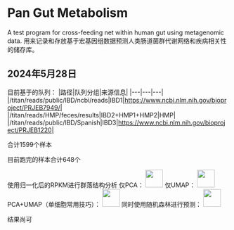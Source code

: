 # Pan Gut Metabolism
A test program for cross-feeding net within human gut using metagenomic data.
用来记录和存放基于宏基因组数据预测人类肠道菌群代谢网络和疾病相关性的储存库。

## 2024年5月28日
目前基于的队列：
|路径|队列分组|来源信息|
|---|---|---|
|/titan/reads/public/IBD/ncbi/reads|IBD1|https://www.ncbi.nlm.nih.gov/bioproject/PRJEB7949/|
|/titan/reads/HMP/feces/results|IBD2+HMP1+HMP2|HMP|
|/titan/reads/public/IBD/Spanish|IBD3|https://www.ncbi.nlm.nih.gov/bioproject/PRJEB1220|

合计1599个样本

目前跑完的样本合计648个

使用归一化后的RPKM进行群落结构分析
仅PCA：
<img src="https://github.com/Naclist/Pan_Gut_Metabolism/assets/88537949/efa23c10-3102-44ee-85e9-5adfa5fedcef" width="40">
仅UMAP：
<img src="https://github.com/Naclist/Pan_Gut_Metabolism/assets/88537949/f347e43c-4694-482f-a041-e27fee9ee699" width="40">
PCA+UMAP（单细胞常用技巧）：
<img src="https://github.com/Naclist/Pan_Gut_Metabolism/assets/88537949/5a4a680c-d7c4-41a3-8ba5-8922cb750bd0" width="40">
同时使用随机森林进行预测：
<img src="https://github.com/Naclist/Pan_Gut_Metabolism/assets/88537949/b607ef74-1d31-4efd-8d23-123bea198946" width="40">

结果尚可

